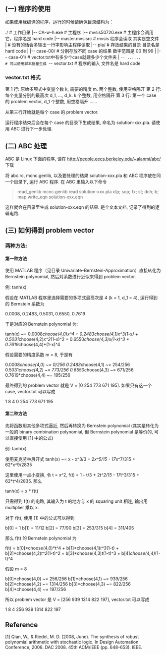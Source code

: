## (一) 程序的使用

如果使用我编译的程序，运行的时候请确保目录结构为：

./                              # 工作目录
|-- CA-w-h.exe                  # 主程序
|-- mvsis50720.exe              # 主程序会调用它，程序名是 hard code
|-- master.mvsisrc              # mvsis 程序会读取 其实是空文件
|                               # 没有的话会多输出一行字影响主程序读取
|-- pla/                        # 存放结果的目录 目录名是 hard code
|  |-- case-00/                 # 分别存放不同 case 的结果 数字范围是 00 到 99
|  |-- case-01/                 # vector.txt中有多少个case就建多少个文件夹
|  `-- ......                   # 可以使用脚本批量生成
`-- vector.txt                  # 程序的输入 文件名是 hard code

### vector.txt 格式

第 1 行: 原始多项式中变量个数 k, 需要的精度 m. 两个整数, 使用空格隔开
第 2 行: 每个变量分别的最高次 d_1, ..., d_k. k 个整数, 用空格隔开
第 3 行: 第一个 case 的 problem vector, d_1 个整数, 用空格隔开
......

从第三行开始就是每个 case 的 problem vector. 

运行程序结束后会在每个 case 的目录下生成结果, 命名为 solution-xxx.pla. 请使用 ABC 进行下一步处理. 

## (二) ABC 处理
ABC 是 Linux 下面的程序, 请在 http://people.eecs.berkeley.edu/~alanmi/abc/ 下载

将 abc.rc, mcnc.genlib, 以及要处理的结果 solution-xxx.pla 和 ABC 程序放在同一个目录下, 运行 ABC 程序. 在 ABC 里输入以下命令

> read_genlib mcnc.genlib
> read solution-xxx.pla
> clp; sop; fx; st; dch; b; map
> write_eqn solution-xxx.eqn

这样就会在目录里生成 solution-xxx.eqn 的结果. 是个文本文档, 记录了得到的逻辑电路. 


## (三) 如何得到 problem vector

### 两种方法: 
#### 第一种方法
使用 MATLAB 程序（见目录 Univariate-Bernstein-Approximation）直接转化为 Bernstein polynomial, 然后对系数进行近似来得到 problem vector.

例: tanh(x)

假设在 MATLAB 程序里选择需要的多项式最高次是 4 (k = 1, d_1 = 4), 运行得到的 Bernstein 系数为

0.0008, 0.2483, 0.5031, 0.6550, 0.7619

于是对应的 Bernstein polynomial 为:

tanh(x) ~= 0.0008*choose(4,0)*x^4 + 0.2483*choose(4,1)*x^3*(1-x) + 0.5031*choose(4,2)*x^2*(1-x)^2 + 0.6550*choose(4,3)*x*(1-x)^3 + 0.7619*choose(4,4)*(1-x)^4

假设需要的精度系数 m = 8, 于是有

0.0008*choose(4,0) ~= 0/256
0.2483*choose(4,1) ~= 254/256
0.5031*choose(4,2) ~= 773/256
0.6550*choose(4,3) ~= 671/256
0.7619*choose(4,4) ~= 195/256

最终得到的 problem vector 就是 V = [0 254 773 671 195]. 如果只有这一个 case, vector.txt 可以写成

1 8
4
0 254 773 671 195

#### 第二种方法
先将函数用其他多项式逼近, 然后再转换为 Bernstein polynomial (其实是转化为一般的 binary combination polynomial, 但 Bernstein polynomial 是等价的, 可以直接使用 [1] 中的公式)

例: tanh(x)

使用麦克劳林展开式 tanh(x) ~= x - x^3/3 + 2*x^5/15 - 17*x^7/315 + 62*x^9/2835

这里使用一点小变换, 令 t = x^2, f(t) = 1 - t/3 + 2*t^2/15 - 17*t^3/315 + 62*t^4/2835. 那么

tanh(x) = x * f(t)

只需得到 f(t) 的电路, 其输入为 t 的地方与 x 的 squaring unit 相连, 输出用 multiplier 乘以 x.

对于 f(t), 使用 [1] 中的公式可以得到

b[0] = 1
b[1] = 11/12
b[2] = 77/90
b[3] = 253/315
b[4] = 311/405

那么 f(t) 的 Bernstein polynomial 为

f(t) = b[0]*choose(4,0)*t^4 + b[1]*choose(4,1)*t^3*(1-t) + b[2]*choose(4,2)*t^2*(1-t)^2 + b[3]*choose(4,3)*t*(1-t)^3 + b[4]*choose(4,4)*(1-t)^4

假设 m = 8

b[0]*choose(4,0) ~= 256/256
b[1]*choose(4,1) ~= 939/256
b[2]*choose(4,2) ~= 1314/256
b[3]*choose(4,3) ~= 822/256
b[4]*choose(4,4) ~= 197/256

所以 problem vector 是 V = [256 939 1314 822 197], vector.txt 可以写成

1 8
4
256 939 1314 822 197



## Reference
[1] Qian, W., & Riedel, M. D. (2008, June). The synthesis of robust polynomial arithmetic with stochastic logic. In Design Automation Conference, 2008. DAC 2008. 45th ACM/IEEE (pp. 648-653). IEEE.
